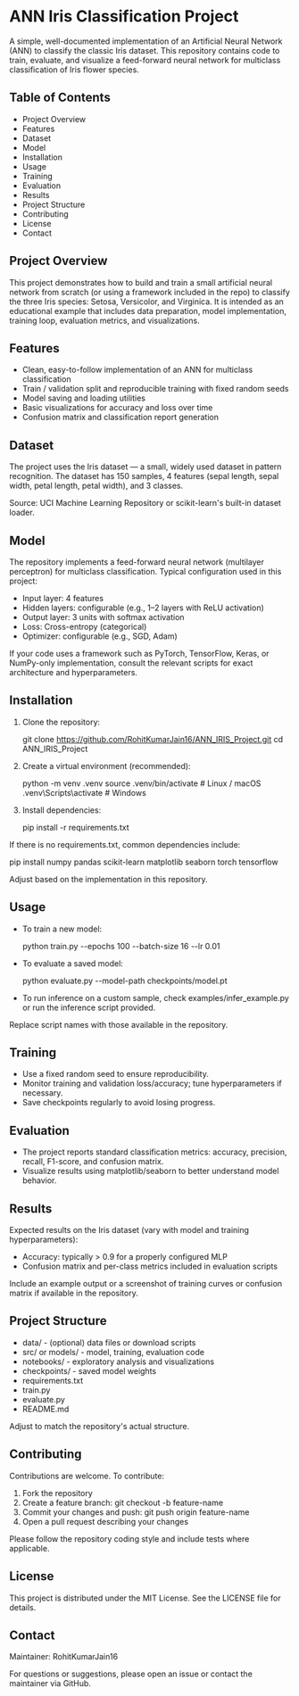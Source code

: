 # ANN Iris Classification Project

A simple, well-documented implementation of an Artificial Neural Network (ANN) to classify the classic Iris dataset. This repository contains code to train, evaluate, and visualize a feed-forward neural network for multiclass classification of Iris flower species.

## Table of Contents

- Project Overview
- Features
- Dataset
- Model
- Installation
- Usage
- Training
- Evaluation
- Results
- Project Structure
- Contributing
- License
- Contact

## Project Overview

This project demonstrates how to build and train a small artificial neural network from scratch (or using a framework included in the repo) to classify the three Iris species: Setosa, Versicolor, and Virginica. It is intended as an educational example that includes data preparation, model implementation, training loop, evaluation metrics, and visualizations.

## Features

- Clean, easy-to-follow implementation of an ANN for multiclass classification
- Train / validation split and reproducible training with fixed random seeds
- Model saving and loading utilities
- Basic visualizations for accuracy and loss over time
- Confusion matrix and classification report generation

## Dataset

The project uses the Iris dataset — a small, widely used dataset in pattern recognition. The dataset has 150 samples, 4 features (sepal length, sepal width, petal length, petal width), and 3 classes.

Source: UCI Machine Learning Repository or scikit-learn's built-in dataset loader.

## Model

The repository implements a feed-forward neural network (multilayer perceptron) for multiclass classification. Typical configuration used in this project:

- Input layer: 4 features
- Hidden layers: configurable (e.g., 1–2 layers with ReLU activation)
- Output layer: 3 units with softmax activation
- Loss: Cross-entropy (categorical)
- Optimizer: configurable (e.g., SGD, Adam)

If your code uses a framework such as PyTorch, TensorFlow, Keras, or NumPy-only implementation, consult the relevant scripts for exact architecture and hyperparameters.

## Installation

1. Clone the repository:

   git clone https://github.com/RohitKumarJain16/ANN_IRIS_Project.git
   cd ANN_IRIS_Project

2. Create a virtual environment (recommended):

   python -m venv .venv
   source .venv/bin/activate  # Linux / macOS
   .venv\Scripts\activate     # Windows

3. Install dependencies:

   pip install -r requirements.txt

If there is no requirements.txt, common dependencies include:

   pip install numpy pandas scikit-learn matplotlib seaborn torch tensorflow

Adjust based on the implementation in this repository.

## Usage

- To train a new model:

  python train.py --epochs 100 --batch-size 16 --lr 0.01

- To evaluate a saved model:

  python evaluate.py --model-path checkpoints/model.pt

- To run inference on a custom sample, check examples/infer_example.py or run the inference script provided.

Replace script names with those available in the repository.

## Training

- Use a fixed random seed to ensure reproducibility.
- Monitor training and validation loss/accuracy; tune hyperparameters if necessary.
- Save checkpoints regularly to avoid losing progress.

## Evaluation

- The project reports standard classification metrics: accuracy, precision, recall, F1-score, and confusion matrix.
- Visualize results using matplotlib/seaborn to better understand model behavior.

## Results

Expected results on the Iris dataset (vary with model and training hyperparameters):

- Accuracy: typically > 0.9 for a properly configured MLP
- Confusion matrix and per-class metrics included in evaluation scripts

Include an example output or a screenshot of training curves or confusion matrix if available in the repository.

## Project Structure

- data/           - (optional) data files or download scripts
- src/ or models/ - model, training, evaluation code
- notebooks/      - exploratory analysis and visualizations
- checkpoints/    - saved model weights
- requirements.txt
- train.py
- evaluate.py
- README.md

Adjust to match the repository's actual structure.

## Contributing

Contributions are welcome. To contribute:

1. Fork the repository
2. Create a feature branch: git checkout -b feature-name
3. Commit your changes and push: git push origin feature-name
4. Open a pull request describing your changes

Please follow the repository coding style and include tests where applicable.

## License

This project is distributed under the MIT License. See the LICENSE file for details.

## Contact

Maintainer: RohitKumarJain16

For questions or suggestions, please open an issue or contact the maintainer via GitHub.